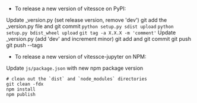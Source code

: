 - To release a new version of vitessce on PyPI:

Update _version.py (set release version, remove 'dev')
git add the _version.py file and git commit
`python setup.py sdist upload`
`python setup.py bdist_wheel upload`
`git tag -a X.X.X -m 'comment'`
Update _version.py (add 'dev' and increment minor)
git add and git commit
git push
git push --tags

- To release a new version of vitessce-jupyter on NPM:

Update `js/package.json` with new npm package version

```
# clean out the `dist` and `node_modules` directories
git clean -fdx
npm install
npm publish
```